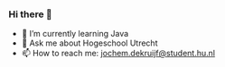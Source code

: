 ### Hi there 👋

- 🌱 I’m currently learning Java
- 💬 Ask me about Hogeschool Utrecht
- 📫 How to reach me: jochem.dekruijf@student.hu.nl

